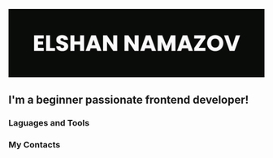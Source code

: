 ![Header](https://github.com/elshanamazov/elshanamazov/blob/main/assets/banner-git.jpg)

## I'm a beginner passionate frontend developer!

### Laguages and Tools

### My Contacts
